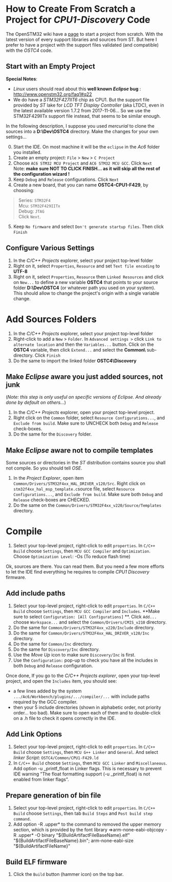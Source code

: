 # How to Create From Scratch a Project for _CPU1-Discovery_ Code #

The OpenSTM32 wiki have a [page](http://www.openstm32.org/Getting%2Bstarted%2Bwith%2BSystem%2BWorkbench%2Bfor%2BSTM32) to start a project from scratch. With the latest version of every support libraries and sources from ST. But here I prefer to have a project with the support files validated (and compatible) with the _OSTC4_ code.

## Start with an Empty Project ##

**Special Notes**:

- _Linux_ users should read about this **well known _Eclipse_ bug** : http://www.openstm32.org/faq1#q22
- We do have a _STM32F427IIT6_ chip as CPU1. But the support file provided by _ST_ lake for _LCD TFT Display Controller_ (aka LTDC), even in the latest available version 1.7.2 from 2017-11-06... So we use the STM32F429IITx support file instead, that seems to be similar enough. 

In the following description, I suppose you used _mercurial_ to clone the sources into a **D:\Dev\OSTC4** directory. Make the changes for your own settings...

0. Start the IDE. On most machine it will be the `eclipse` in the _Ac6_ folder you installed.
1. Create an empty project: `File` > `New` > `C Project`
2. Choose `AC6 STM32 MCU Project` and `AC6 STM32 MCU GCC`. Click `Next`  
Note: **make sure NOT TO CLICK FINISH... as it will skip all the rest of the configuration wizard !**  
3. Keep `Debug` and `Release` configurations. Click `Next`
4. Create a new board, that you can name **OSTC4-CPU1-F429**, by choosing:  
>   Series: `STM32F4`  
>   Mcu: `STM32F429IITx`   
>   Debug: `JTAG`    
Click `Next`.    
5. Keep `No firmware` and select `Don't generate startup files`. Then click `Finish`

## Configure Various Settings ##

1. In the _C/C++ Projects_ explorer, select your project top-level folder
2. Right on it, select `Properties`, `Resource` and set `Text file encoding` to **UTF-8**
3. Right on it, select `Properties`, `Resource` then `Linked Resources` and click on `New...` to define a new variable **OSTC4** that points to your source folder **D:\Dev\OSTC4** (or whatever path you used on your system).    
This should allow to change the project's origin with a single variable change.

# Add Sources Folders #

1. In the _C/C++ Projects_ explorer, select your project top-level folder
2. Right-click to add a `New` > `Folder`. In `Advanced settings >` click `Link to alternate location` and then the `Variables...` button. Click on the **OSTC4** variable, then click `Extend...` and select the **Common\\** sub-directory. Click `Finish`
3. Do the same to import the linked folder  **OSTC4\Discovery**

## Make _Eclipse_ aware you just added sources, not junk ##

(_Note: this step is only useful on specific versions of Eclipse. And already done by default on others..._)

1. In the _C/C++ Projects_ explorer, open your project top-level project.
2. Right click on the `Common` folder, select `Resource Configurations...`, and `Exclude from build`. Make sure to UNCHECK both `Debug` and `Release` check-boxes.
3. Do the same for the `Discovery` folder.

## Make _Eclipse_ aware not to compile templates ##

Some sources or directories in the _ST_ distribution contains source you shall not compile. So you should tell _OSE_.

1. In the _Project Explorer_, open item `Common/Drivers/STM32F4xx_HAL_DRIVER_v120/Src`. Right click on `stm32f4xx_hal_msp_template.c`source file, select `Resource Configurations...`, and `Exclude from build`. Make sure both `Debug` and `Release` check-boxes are CHECKED.
2. Do the same on the `Common/Drivers/STM32F4xx_v220/Source/Templates` directory.

# Compile #

1. Select your top-level project, right-click to edit `properties`. In `C/C++ Build` choose `Settings`, then `MCU GCC Compiler` and `Optimization`. Choose `Optimization Level`: -Os (To reduce flash time)

Ok, sources are there. You can read them. But you need a few more efforts to let the IDE find everything he requires to compile _CPU1 Discovery_ firmware.

## Add include paths ##

1. Select your top-level project, right-click to edit `properties`. In `C/C++ Build` choose `Settings`, then `MCU GCC Compiler` and `Includes`. **Make sure to select `Configuration: [All Configurations]` **. Click `Add...` choose `Workspace...` and select the `Common/Drivers/CMIS_v210` directory.
2. Do the same for `Common/Drivers/STM32F4xx_v220/Include` directory.
3. Do the same for `Common/Drivers/STM32F4xx_HAL_DRIVER_v120/Inc` directory.
4. Do the same for `Common/Inc` directory.
5. Do the same for `Discovery/Inc` directory.
6. Use the _Move Up_ icon to make sure `Discovery/Inc` is first.
7. Use the `Configuration:` pop-up to check you have all the includes in both `Debug` and `Release` configuration.

Once done, If you go to the _C/C++ Projects explorer_, open your top-level project, and open the `Includes` item, you should see:

- a few lines added by the system `.../Ac6/Workbench/plugins/.../compiler/...` with include paths required by the GCC compiler.
- then your 5 include directories (shown in alphabetic order, not priority order... too bad). Make sure to open each of them and to double-click on a .h file to check it opens correctly in the IDE.

## Add Link Options ##

1. Select your top-level project, right-click to edit `properties`. In `C/C++ Build` choose `Settings`, then `MCU G++ Linker` and `General`.
And select _linker Script_: `OSTC4/Common/CPU1-F429.ld`
2. In `C/C++ Build` choose `Settings`, then `MCU GCC Linker` and `Miscellaneous`. Add option -u _printf_float in Linker flags. This is necessary to prevent IDE warning "The float formatting support (-u _printf_float) is not enabled from linker flags".

## Prepare generation of bin file ##
1. Select your top-level project, right-click to edit `properties`. In `C/C++ Build` choose `Settings`, then tab `Build Steps` and `Post build step command`.
2. Add option -R .upper\* to the command to removed the upper memory section, which is provided by the font library =>arm-none-eabi-objcopy -R .upper\* -O binary "${BuildArtifactFileBaseName}.elf" "${BuildArtifactFileBaseName}.bin"; arm-none-eabi-size "${BuildArtifactFileName}"

## Build ELF firmware ##

1. Click the `Build` button (hammer icon) on the top bar.
